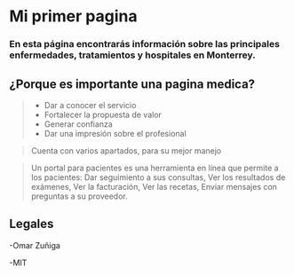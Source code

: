 # Mi primer pagina

### En esta página encontrarás información sobre las principales enfermedades, tratamientos y hospitales en Monterrey.

## ¿Porque es importante una pagina medica?

>-  Dar a conocer el servicio
> - Fortalecer la propuesta de valor
>- Generar confianza
> - Dar una impresión sobre el profesional

>   Cuenta con varios apartados, para su mejor manejo 

>  Un portal para pacientes es una herramienta en línea que permite a los pacientes: Dar seguimiento a sus consultas, Ver los resultados de exámenes, Ver la facturación, Ver las recetas, Enviar mensajes con preguntas a su proveedor. 

## Legales

-Omar Zuñiga 

-MIT
